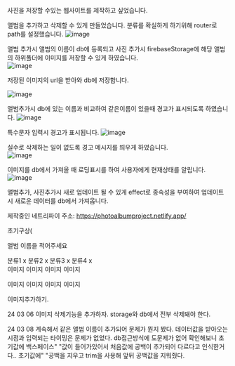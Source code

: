 사진을 저장할 수있는 웹사이트를 제작하고 싶었습니다. 

앨범을 추가하고 삭제할 수 있게 만들었습니다. 
분류를 확실하게 하기위해 router로 path를 설정했습니다. 
![image](https://github.com/thseogns/PhotoAlbum/assets/99688960/132ee495-20f9-4ff8-81f4-38ac5f2ff6b1)  

앨범 추가시 앨범의 이름이 db에 등록되고 사진 추가시 firebaseStorage에 해당 앨범의 하위폴더에 이미지를 저장할 수 있게 하였습니다.  
![image](https://github.com/thseogns/PhotoAlbum/assets/99688960/693b57e3-3908-42d1-9737-2eb1c2a2f34c)  

저장된 이미지의 url을 받아와 db에 저장합니다.   
  
![image](https://github.com/thseogns/PhotoAlbum/assets/99688960/fb7cdafe-4165-48f7-b33e-c653b42fe003)  

앨범추가시 db에 있는 이름과 비교하여 같은이름이 있을때 경고가 표시되도록 하였습니다.  ![image](https://github.com/thseogns/PhotoAlbum/assets/99688960/543b5e00-1a13-4196-9aa0-e65bae40e4cf)   
  
특수문자 입력시 경고가 표시됩니다.  ![image](https://github.com/thseogns/PhotoAlbum/assets/99688960/35d3e11c-1635-49d8-a119-807f0ee2151f)   
  
실수로 삭제하는 일이 없도록 경고 메시지를 띄우게 하였습니다.   
![image](https://github.com/thseogns/PhotoAlbum/assets/99688960/a629936b-ad84-4837-b309-8e961b922abe)   

이미지를 db에서 가져올 때 로딩표시를 하여 사용자에게 현재상태를 알립니다.  ![image](https://github.com/thseogns/PhotoAlbum/assets/99688960/0c08ab98-bae2-4e70-9770-32eddd0d8419)  

앨범추가, 사진추가시 새로 업데이트 될 수 있게 effect로 종속성을 부여하여 업데이트시 새로운 데이터를 db에서 가져옵니다. 

제작중인 네트리파이 주소: https://photoalbumproject.netlify.app/







초기구상(  

앨범 이름을 적어주세요  

분류1 x 분류2 x 분류3 x 분류4 x   
이미지 이미지 이미지 이미지  
  
이미지 이미지 이미지 이미지  
  
이미지추가하기.  
  


24 03 06 이미지 삭제기능을 추가하자. storage와 db에서 전부 삭제돼야 한다.

24 03 08 계속해서 같은 앨범 이름이 추가되어 문제가 뭔지 봤다. 데이터값을 받아오는 시점과 입력되는 타이밍은 문제가 없었다. 
db접근방식에 도문제가 없어 확인해보니 초기값에 백스페이스" "값이 들어가있어서 처음값에 공백이 추가되어 다르다고 인식한거다..
초기값에" "공백을 지우고 trim을 사용해 앞뒤 공백값을 지워줬다.

